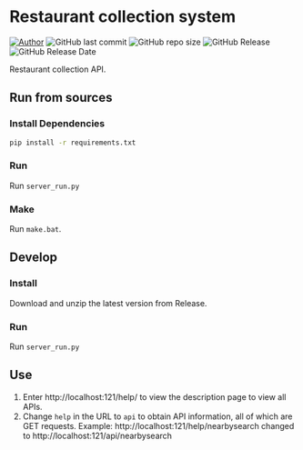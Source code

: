 # Restaurant collection system
[![Author](https://img.shields.io/badge/Author-%20WeiWen%20Wu-blue)](https://github.com/timmy90928) ![GitHub last commit](https://img.shields.io/github/last-commit/timmy90928/AI_Project) ![GitHub repo size](https://img.shields.io/github/repo-size/timmy90928/AI_Project) ![GitHub Release](https://img.shields.io/github/v/release/timmy90928/AI_Project) ![GitHub Release Date](https://img.shields.io/github/release-date/timmy90928/AI_Project)

Restaurant collection API.

Run from sources
----------------
### Install Dependencies
```bash
pip install -r requirements.txt
```

### Run 
Run `server_run.py`

### Make
Run `make.bat`.

Develop
-------
### Install
Download and unzip the latest version from Release.

### Run 
Run `server_run.py`

Use 
---
1. Enter http://localhost:121/help/ to view the description page to view all APIs.
1. Change `help` in the URL to `api` to obtain API information, all of which are GET requests. Example: http://localhost:121/help/nearbysearch changed to http://localhost:121/api/nearbysearch